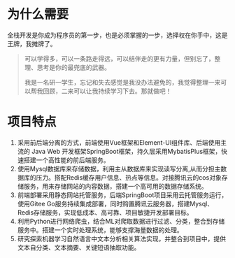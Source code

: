 # 为什么需要
全栈开发是你成为程序员的第一步，也是必须掌握的一步，选择权在你手中，这是王牌，我摊牌了。
> 可以学得多，可以一条路走得远，可以结伴走的更有力量，但别忘了，整理、思考是你的最兜底的武器。
> 
> 我是一名研一学生，忘记和失去感觉是我没办法避免的，我觉得整理一来可以帮我回顾，二来可以让我持续学习下去。那就做吧！
# 项目特点
1. 采用前后端分离的方式，前端使用Vue框架和Element-UI组件库、后端使用主流的 Java Web 开发框架SpringBoot框架，持久层采用MybatisPlus框架，快速搭建一个高性能的前后端服务。
2. 使用Mysql数据库来存储数据，利用主从数据库来实现读写分离,从而分担主数据库的压力。搭配Redis缓存用户信息、热点等信息。对接腾讯云的cos对象存储服务，用来存储网站的内容数据，搭建一个高可用的数据存储系统。
3. 前端部署采用静态网站托管服务，后端SpringBoot项目采用云托管服务运行，使用Gitee Go服务持续集成部署，同时购置腾讯云服务器，搭建Mysql、Redis存储服务，实现低成本、高可靠、项目敏捷开发部署目标。
4. 利用Python进行网络爬虫，结合ML对爬取数据进行过滤、分类，整合到存储服务中。搭建一个实时处理系统，能够支撑海量数据的处理。
5. 研究探索机器学习自然语言中文本分析相关算法实现，并整合到项目中，提供文本自分类、文本摘要、关键短语抽取功能。